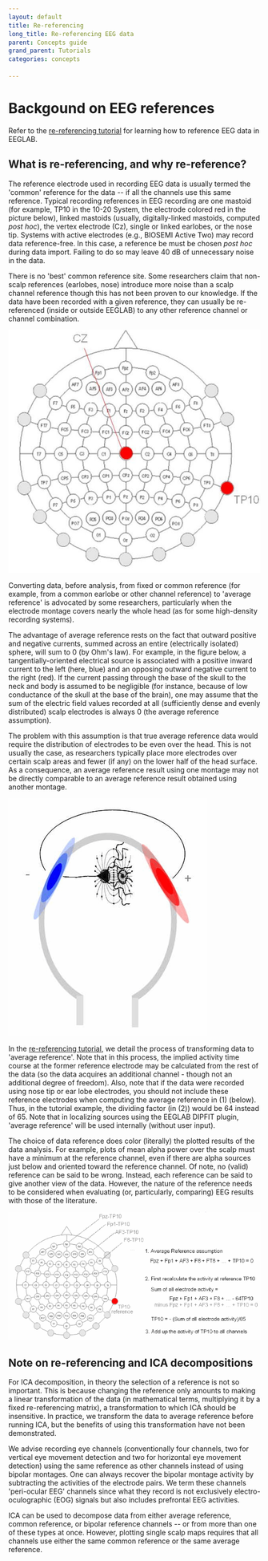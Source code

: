 ```yaml
---
layout: default
title: Re-referencing
long_title: Re-referencing EEG data
parent: Concepts guide
grand_parent: Tutorials
categories: concepts

---
```

Backgound on EEG references
=====

Refer to the [re-referencing tutorial](/tutorials/05_Preprocess/rereferencing.html) for learning how to reference EEG data in EEGLAB.

What is re-referencing, and why re-reference?
---------------------------------------------
The reference electrode used in recording EEG data is usually termed the
'common' reference for the data -- if all the channels use this same
reference. Typical recording references in EEG recording are one mastoid
(for example, TP10 in the 10-20 System, the electrode colored red in the
picture below), linked mastoids (usually, digitally-linked mastoids,
computed *post hoc*), the vertex electrode (Cz), single or linked
earlobes, or the nose tip. Systems with active electrodes (e.g., BIOSEMI
Active Two) may record data reference-free. In this case, a reference
be must be chosen *post hoc* during data import. Failing to do so may
leave 40 dB of unnecessary noise in the data.

There is no 'best' common reference site. Some researchers claim that
non-scalp references (earlobes, nose) introduce more noise than a scalp
channel reference though this has not been proven to our knowledge. If
the data have been recorded with a given reference, they can usually be
re-referenced (inside or outside EEGLAB) to any other reference channel
or channel combination.


![](/assets/images/Reref.jpg)


Converting data, before analysis, from fixed or common reference (for
example, from a common earlobe or other channel reference) to 'average
reference' is advocated by some researchers, particularly when the
electrode montage covers nearly the whole head (as for some high-density
recording systems).
 
 The advantage of average reference rests on the fact
that outward positive and negative currents, summed across an entire
(electrically isolated) sphere, will sum to 0 (by Ohm's law). For
example, in the figure below, a tangentially-oriented electrical source
is associated with a positive inward current to the left (here, blue)
and an opposing outward negative current to the right (red). If the
current passing through the base of the skull to the neck and body is
assumed to be negligible (for instance, because of low conductance of
the skull at the base of the brain), one may assume that the sum of the
electric field values recorded at all (sufficiently dense and evenly
distributed) scalp electrodes is always 0 (the average reference
assumption).

The problem with this assumption is that true average reference data
would require the distribution of electrodes to be even over the head.
This is not usually the case, as researchers typically place more
electrodes over certain scalp areas and fewer (if any) on the lower
half of the head surface. As a consequence, an average reference result
using one montage may not be directly comparable to an average reference
result obtained using another montage.



![Image:Averef.gif](/assets/images/Averef.gif)



In the [re-referencing tutorial](/tutorials/05_Preprocess/rereferencing.html), we detail the process of transforming data to 'average
reference'. Note that in this process, the implied activity time course
at the former reference electrode may be calculated from the rest of the
data (so the data acquires an additional channel - though not an
additional degree of freedom). Also, note that if the data were recorded
using nose tip or ear lobe electrodes, you should not include these
reference electrodes when computing the average reference in (1)
(below). Thus, in the tutorial example, the dividing factor (in (2)) would
be 64 instead of 65. Note that in localizing sources using the EEGLAB
DIPFIT plugin, 'average reference' will be used internally (without
user input).

The choice of data reference does color (literally) the plotted results
of the data analysis. For example, plots of mean alpha power over the
scalp must have a minimum at the reference channel, even if there are alpha sources just below and oriented toward the reference channel.
Of note, no (valid) reference can be said to be wrong. Instead, each
reference can be said to give another view of the data. However, the
nature of the reference needs to be considered when evaluating (or, particularly, comparing) EEG results with those of the literature.

![Image:Reref2.gif](/assets/images/Reref2.gif)

## Note on re-referencing and ICA decompositions

For ICA decomposition, in theory the selection of
a reference is not so important. This is because changing the reference
only amounts to making a linear transformation of the data (in
mathematical terms, multiplying it by a fixed re-referencing matrix), a
transformation to which ICA should be insensitive. In practice, we transform the data to average reference before running ICA, but the benefits of using this transformation have not been demonstrated.

We advise recording eye channels (conventionally four channels, two for
vertical eye movement detection and two for horizontal eye movement
detection) using the same reference as other channels instead of using
bipolar montages. One can always recover the bipolar montage activity by
subtracting the activities of the electrode pairs. We term these
channels 'peri-ocular EEG' channels since what they record is not
exclusively electro-oculographic (EOG) signals but also includes 
prefrontal EEG activities.

ICA can be used to decompose data from either average reference, common
reference, or bipolar reference channels -- or from more than one of
these types at once. However, plotting single scalp maps requires that
all channels use either the same common reference or the same average
reference.
